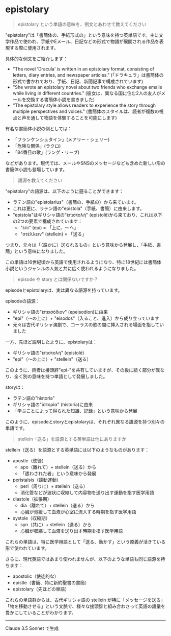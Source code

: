 # epistolary

> epistolary という単語の意味を、例文とあわせて教えてください

"epistolary"は「書簡体の、手紙形式の」という意味を持つ英単語です。主に文学作品で使われ、手紙やEメール、日記などの形式で物語が展開される作品を表現する際に使用されます。

具体的な例文をご紹介します：

 * "The novel 'Dracula' is written in an epistolary format, consisting of letters, diary entries, and newspaper articles." (「ドラキュラ」は書簡体の形式で書かれており、手紙、日記、新聞記事で構成されています)
 * "She wrote an epistolary novel about two friends who exchange emails while living in different countries." (彼女は、異なる国に住む2人の友人がメールを交換する書簡体小説を書きました)
 * "The epistolary style allows readers to experience the story through multiple perspectives and voices." (書簡体のスタイルは、読者が複数の視点と声を通して物語を体験することを可能にします)

有名な書簡体小説の例としては：

 * 「フランケンシュタイン」(メアリー・シェリー)
 * 「危険な関係」(ラクロ)
 * 「84番目の歌」(ラング・リーブ)

などがあります。現代では、メールやSNSのメッセージなども含めた新しい形の書簡体小説も登場しています。

> 語源を教えてください

"epistolary"の語源は、以下のように遡ることができます：

 * ラテン語の"epistolarius"（書簡の、手紙の）から来ています。
 * これは更に、ラテン語の"epistola"（手紙、書簡）に由来します。
 * "epistola"はギリシャ語の"ἐπιστολή" (epistolē)から来ており、これは以下の2つの要素で構成されています：
   * "ἐπί" (epi) = 「上に、～へ」
   * "στέλλειν" (stellein) = 「送る」

つまり、元々は「（誰かに）送られるもの」という意味から発展し、「手紙、書簡」という意味になりました。

この単語は16世紀頃から英語で使用されるようになり、特に18世紀には書簡体小説というジャンルの人気と共に広く使われるようになりました。

> episode や story とは関係ないですか？

episodeとepistolaryは、実は異なる語源を持っています。

episodeの語源：

 * ギリシャ語の"ἐπεισόδιον" (epeisodion)に由来
 * "epi"（～の上に）+ "eisodos"（入ること、進入）から成り立っています
 * 元々は古代ギリシャ演劇で、コーラスの歌の間に挿入される場面を指していました

一方、先ほど説明したように、epistolaryは：

 * ギリシャ語の"ἐπιστολή" (epistolē)
 * "epi"（～の上に）+ "stellein"（送る）

このように、両者は接頭辞"epi-"を共有していますが、その後に続く部分が異なり、全く別の意味を持つ単語として発展しました。

storyは：

 * ラテン語の"historia"
 * ギリシャ語の"ἱστορία" (historia)に由来
 * 「学ぶことによって得られた知識、記録」という意味から発展

このように、episodeとstoryとepistolaryは、それぞれ異なる語源を持つ別々の単語です。

> stellein「送る」を語源とする英単語は他にありますか

stellein（送る）を語源とする英単語には以下のようなものがあります：

 * apostle（使徒）
   * apo（離れて）+ stellein（送る）から
   * 「遣わされた者」という意味から発展
 * peristalsis（蠕動運動）
   * peri（周りに）+ stellein（送る）
   * 消化管などが波状に収縮して内容物を送り出す運動を指す医学用語
 * diastole（拡張期）
   * dia（離れて）+ stellein（送る）から
   * 心臓が弛緩して血液が心室に流入する時期を指す医学用語
 * systole（収縮期）
   * syn（共に）+ stellein（送る）から
   * 心臓が収縮して血液を送り出す時期を指す医学用語

これらの単語は、特に医学用語として「送る、動かす」という原義が活きている形で使われています。

さらに、現代英語ではあまり使われませんが、以下のような単語も同じ語源を持ちます：

 * apostolic（使徒的な）
 * epistle（書簡、特に新約聖書の書簡）
 * epistolary（先ほどの単語）

これらの単語群からは、古代ギリシャ語の stellein が特に「メッセージを送る」「物を移動させる」という文脈で、様々な接頭辞と組み合わさって英語の語彙を豊かにしていることがわかります。

---
Claude 3.5 Sonnet で生成

